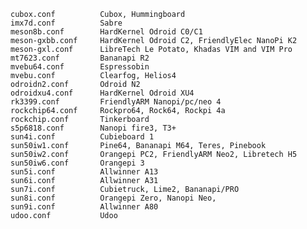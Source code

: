     cubox.conf          Cubox, Hummingboard
    imx7d.conf          Sabre
    meson8b.conf		HardKernel Odroid C0/C1
    meson-gxbb.conf		HardKernel Odroid C2, FriendlyElec NanoPi K2
    meson-gxl.conf		LibreTech Le Potato, Khadas VIM and VIM Pro
    mt7623.conf         Bananapi R2
    mvebu64.conf		Espressobin
    mvebu.conf          Clearfog, Helios4
    odroidn2.conf		Odroid N2
    odroidxu4.conf      HardKernel Odroid XU4
    rk3399.conf         FriendlyARM Nanopi/pc/neo 4
    rockchip64.conf     Rockpro64, Rock64, Rockpi 4a
    rockchip.conf       Tinkerboard
    s5p6818.conf        Nanopi fire3, T3+
    sun4i.conf          Cubieboard 1
    sun50iw1.conf       Pine64, Bananapi M64, Teres, Pinebook
    sun50iw2.conf       Orangepi PC2, FriendlyARM Neo2, Libretech H5
    sun50iw6.conf       Orangepi 3
    sun5i.conf          Allwinner A13
    sun6i.conf          Allwinner A31
    sun7i.conf          Cubietruck, Lime2, Bananapi/PRO
    sun8i.conf          Orangepi Zero, Nanopi Neo, 
    sun9i.conf          Allwinner A80
    udoo.conf           Udoo
